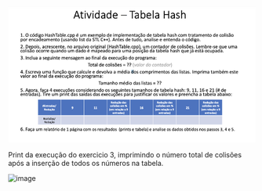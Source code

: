 ![image](https://github.com/jenifer-mathias/hash-table/blob/main/assets/hash-table.png)


Print da execução do exercicio 3, imprimindo o número total de colisões após a inserção de todos os números na tabela.

![image](https://user-images.githubusercontent.com/74000287/169176859-aeb40f36-2e64-43e5-a16f-c433dd760a35.png)


